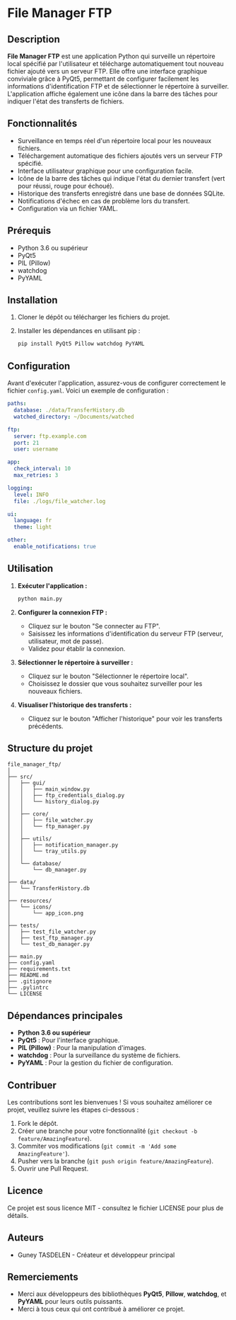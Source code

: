 # File Manager FTP

## Description

**File Manager FTP** est une application Python qui surveille un répertoire local spécifié par l'utilisateur et télécharge automatiquement tout nouveau fichier ajouté vers un serveur FTP. Elle offre une interface graphique conviviale grâce à PyQt5, permettant de configurer facilement les informations d'identification FTP et de sélectionner le répertoire à surveiller. L'application affiche également une icône dans la barre des tâches pour indiquer l'état des transferts de fichiers.

## Fonctionnalités

- Surveillance en temps réel d'un répertoire local pour les nouveaux fichiers.
- Téléchargement automatique des fichiers ajoutés vers un serveur FTP spécifié.
- Interface utilisateur graphique pour une configuration facile.
- Icône de la barre des tâches qui indique l'état du dernier transfert (vert pour réussi, rouge pour échoué).
- Historique des transferts enregistré dans une base de données SQLite.
- Notifications d'échec en cas de problème lors du transfert.
- Configuration via un fichier YAML.

## Prérequis

- Python 3.6 ou supérieur
- PyQt5
- PIL (Pillow)
- watchdog
- PyYAML

## Installation

1. Cloner le dépôt ou télécharger les fichiers du projet.
2. Installer les dépendances en utilisant pip :

   ```bash
   pip install PyQt5 Pillow watchdog PyYAML
   ```

## Configuration

Avant d'exécuter l'application, assurez-vous de configurer correctement le fichier `config.yaml`. Voici un exemple de configuration :

```yaml
paths:
  database: ./data/TransferHistory.db
  watched_directory: ~/Documents/watched

ftp:
  server: ftp.example.com
  port: 21
  user: username

app:
  check_interval: 10
  max_retries: 3

logging:
  level: INFO
  file: ./logs/file_watcher.log

ui:
  language: fr
  theme: light

other:
  enable_notifications: true
```

## Utilisation

1. **Exécuter l'application :**

   ```bash
   python main.py
   ```

2. **Configurer la connexion FTP :**
   - Cliquez sur le bouton "Se connecter au FTP".
   - Saisissez les informations d'identification du serveur FTP (serveur, utilisateur, mot de passe).
   - Validez pour établir la connexion.

3. **Sélectionner le répertoire à surveiller :**
   - Cliquez sur le bouton "Sélectionner le répertoire local".
   - Choisissez le dossier que vous souhaitez surveiller pour les nouveaux fichiers.

4. **Visualiser l'historique des transferts :**
   - Cliquez sur le bouton "Afficher l'historique" pour voir les transferts précédents.

## Structure du projet

```
file_manager_ftp/
│
├── src/
│   ├── gui/
│   │   ├── main_window.py
│   │   ├── ftp_credentials_dialog.py
│   │   └── history_dialog.py
│   │
│   ├── core/
│   │   ├── file_watcher.py
│   │   └── ftp_manager.py
│   │
│   ├── utils/
│   │   ├── notification_manager.py
│   │   └── tray_utils.py
│   │
│   └── database/
│       └── db_manager.py
│
├── data/
│   └── TransferHistory.db
│
├── resources/
│   └── icons/
│       └── app_icon.png
│
├── tests/
│   ├── test_file_watcher.py
│   ├── test_ftp_manager.py
│   └── test_db_manager.py
│
├── main.py
├── config.yaml
├── requirements.txt
├── README.md
├── .gitignore
├── .pylintrc
└── LICENSE
```

## Dépendances principales

- **Python 3.6 ou supérieur**
- **PyQt5** : Pour l'interface graphique.
- **PIL (Pillow)** : Pour la manipulation d'images.
- **watchdog** : Pour la surveillance du système de fichiers.
- **PyYAML** : Pour la gestion du fichier de configuration.

## Contribuer

Les contributions sont les bienvenues ! Si vous souhaitez améliorer ce projet, veuillez suivre les étapes ci-dessous :

1. Fork le dépôt.
2. Créer une branche pour votre fonctionnalité (`git checkout -b feature/AmazingFeature`).
3. Commiter vos modifications (`git commit -m 'Add some AmazingFeature'`).
4. Pusher vers la branche (`git push origin feature/AmazingFeature`).
5. Ouvrir une Pull Request.

## Licence

Ce projet est sous licence MIT - consultez le fichier LICENSE pour plus de détails.

## Auteurs

- Guney TASDELEN - Créateur et développeur principal

## Remerciements

- Merci aux développeurs des bibliothèques **PyQt5**, **Pillow**, **watchdog**, et **PyYAML** pour leurs outils puissants.
- Merci à tous ceux qui ont contribué à améliorer ce projet.
